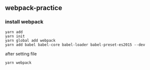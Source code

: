 ## webpack-practice

### install webpack
```
yarn add
yarn init
yarn global add webpack
yarn add babel babel-core babel-loader babel-preset-es2015 --dev
```
after setting file
```
yarn webpack
```
